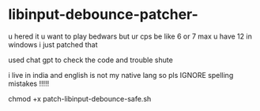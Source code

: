 # libinput-debounce-patcher-
u hered it u want to play bedwars but ur cps be like 6 or 7 max u have 12 in windows i just patched that 

used chat gpt to check the code and trouble shute

i live in india and english is not my native lang so pls IGNORE spelling mistakes !!!!!


chmod +x patch-libinput-debounce-safe.sh

